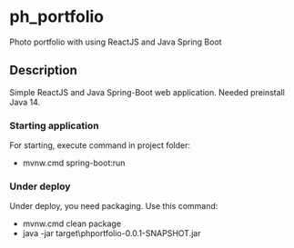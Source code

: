 # ph_portfolio
Photo portfolio with using ReactJS and Java Spring Boot

## Description
Simple ReactJS and Java Spring-Boot web application. Needed preinstall Java 14.

### Starting application
For starting, execute command in project folder: 

* mvnw.cmd spring-boot:run

### Under deploy
Under deploy, you need packaging. Use this command:

* mvnw.cmd clean package
* java -jar target\phportfolio-0.0.1-SNAPSHOT.jar
